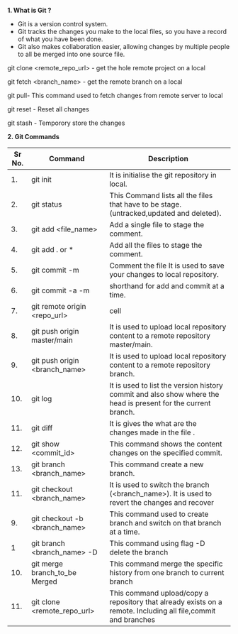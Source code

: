 **1. What is Git ?**
- Git is a version control system.
- Git tracks the changes you make to the local files, so you have a record of what you have been done.
- Git also makes collaboration easier, allowing changes by multiple people to all be merged into one source file. 








git clone <remote_repo_url>  - get the hole remote project on a local


git fetch  <branch_name> - get the remote branch on a local


git pull- This command used to fetch changes from remote server to local


git reset - Reset all changes


git stash - Temporory store the changes

**2. Git Commands**


|Sr No.| Command |Description|
|----| ------ | ------ |
|1.  | git init | It is initialise the git repository in local. |
|2.  | git status | This Command lists all the files that have to be stage.(untracked,updated and deleted). |
|3.  | git add <file_name> | Add a single file to stage the comment. |
|4.  | git add . or * | Add all the files to stage the comment. |
|5.  | git commit -m |Comment the file It is used to save your changes to local repository. |
|6.  | git commit -a -m  | shorthand for add and commit at a time. |
|7.  | git remote origin <repo_url> | cell |
|8.  | git push origin master/main | It is used to upload local repository content to a remote repository master/main.|
|9.  | git push origin <branch_name> | It is used to upload local repository content to a remote repository branch.|
|10.  | git log  | It is used to list the version history commit and also show where the head is present for the current branch. |
|11.  | git diff  | It is gives the what are the changes made in the file .|
|12.  |git show <commit_id> | This command shows the content changes on the specified commit. |
|13.  | git branch <branch_name>  | This command create a new branch.|
|11.  | git checkout <branch_name> |It is used  to switch the branch (<branch_name>). It is used to revert the changes and recover|
|9.  | git checkout -b <branch_name> | This command used to create branch and switch on that branch at a time.|
|1   |git branch <branch_name> -D |This command using flag -D delete the branch|
|10.  | git merge branch_to_be Merged   |This command merge the specific history from one branch to current branch |
|11.  | git clone <remote_repo_url>  |This command upload/copy a repository that already exists on a remote. Including all file,commit and branches |
